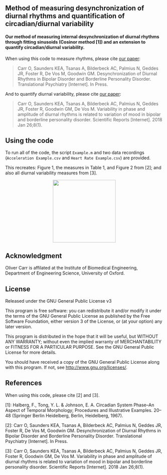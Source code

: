 ## Method of measuring desynchronization of diurnal rhythms and quantification of circadian/diurnal variability

#### Our method of measuring internal desynchronization of diurnal rhythms through fitting sinusoids (Cosinor method [1]) and an extension to quantify circadian/diurnal variability.

When using this code to measure rhythms, please cite [our paper](http://desynlink.paper.oc.com):

> Carr O, Saunders KEA, Tsanas A, Bilderbeck AC, Palmius N, Geddes JR, Foster R, De Vos M, Goodwin GM. Desynchronization of Diurnal Rhythms in Bipolar Disorder and Borderline Personality Disorder. Translational Psychiatry [Internet]. In Press.

And to quantify diurnal variability, please cite [our paper](https://www.nature.com/articles/s41598-018-19888-9):

> Carr O, Saunders KEA, Tsanas A, Bilderbeck AC, Palmius N, Geddes JR, Foster R, Goodwin GM, De Vos M. Variability in phase and amplitude of diurnal rhythms is related to variation of mood in bipolar and borderline personality disorder. Scientific Reports [Internet]. 2018 Jan 26;8(1).


## Using the code

To run all of the code, the script `Example.m` and two data recordings (`Acceleration Example.csv` and `Heart Rate Example.csv`) are provided.

This recreates: Figure 1, the measures in Table 1, and Figure 2 from [2]; and also all diurnal variability measures from [3].

<p align="center"><img src="http://oliver-carr.github.io/Desynchronization-of-Diurnal-Rhythms/images/Figure1.PNG" width="200"></p>

## Acknowledgment
Oliver Carr is affilated at the Institute of Biomedical Engineering, Department of Engineering Science, University of Oxford.


## License

Released under the GNU General Public License v3

This program is free software: you can redistribute it and/or modify it under the terms of the GNU General Public License as published by the Free Software Foundation, either version 3 of the License, or (at your option) any later version.

This program is distributed in the hope that it will be useful, but WITHOUT ANY WARRANTY; without even the implied warranty of MERCHANTABILITY or FITNESS FOR A PARTICULAR PURPOSE. See the GNU General Public License for more details.

You should have received a copy of the GNU General Public License along with this program. If not, see http://www.gnu.org/licenses/.


## References

When using this code, please cite [2] and [3].

[1]: Halberg, F., Tong, Y. L. & Johnson, E. A. Circadian System Phase–An Aspect of Temporal Morphology; Procedures and Illustrative Examples. 20–48 (Springer Berlin Heidelberg, Berlin, Heidelberg, 1967).

[2]: Carr O, Saunders KEA, Tsanas A, Bilderbeck AC, Palmius N, Geddes JR, Foster R, De Vos M, Goodwin GM. Desynchronization of Diurnal Rhythms in Bipolar Disorder and Borderline Personality Disorder. Translational Psychiatry [Internet]. In Press.

[3]: Carr O, Saunders KEA, Tsanas A, Bilderbeck AC, Palmius N, Geddes JR, Foster R, Goodwin GM, De Vos M. Variability in phase and amplitude of diurnal rhythms is related to variation of mood in bipolar and borderline personality disorder. Scientific Reports [Internet]. 2018 Jan 26;8(1).


